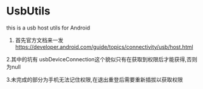 # UsbUtils
this is a usb host utils for Android


1. 首先官方文档来一发
   https://developer.android.com/guide/topics/connectivity/usb/host.html
   
2.其中的坑有 usbDeviceConnection这个貌似只有在获取到权限后才能获得,否则为null

3.未完成的部分为手机无法记住权限,在退出重登后需要重新插拔以获取权限